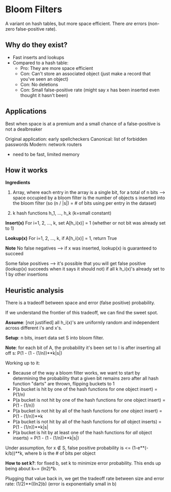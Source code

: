 # Bloom Filters
A variant on hash tables, but more space efficient. There _are_ errors (non-zero false-positive rate).

## Why do they exist?
* Fast inserts and lookups
* Compared to a hash table:
    * Pro: They are more space efficient
    * Con: Can't store an associated object (just make a record that you've seen an object)
    * Con: No deletions
    * Con: Small false-positive rate (might say x has been inserted even thought it hasn't been)

## Applications
Best when space is at a premium and a small chance of a false-positive is not a dealbreaker

Original application: early spellcheckers
Canonical: list of forbidden passwords
Modern: network routers
* need to be fast, limited memory

## How it works
__Ingredients__
1. Array, where each entry in the array is a single bit, for a total of n bits --> space occupied by a bloom filter is the number of objects s inserted into the bloom filter
(so (n / |s|) = # of bits using per entry in the dataset)

2. k hash functions h_1, ..., h_k (k=small constant)

__Insert(x)__
For i=1, 2, ..., k, set A[h_i(x)] = 1 (whether or not bit was already set to 1)

__Lookup(x)__
For i=1, 2, ..., k, if A[h_i(x)] = 1, return True

__Note__
No false negatives --> if x was inserted, lookup(x) is guaranteed to succeed

Some false positives --> it's possible that you will get false positive (lookup(x) succeeds when it says it should not) if all k h_i(x)'s already set to 1 by other insertions

## Heuristic analysis
There is a tradeoff between space and error (false positive) probability.

If we understand the frontier of this tradeoff, we can find the sweet spot.

__Assume__: [not justified] all h_i(x)'s are uniformly random and independent across different i's and x's.

__Setup__: n bits, insert data set S into bloom filter.

__Note__: for each bit of A, the probability it's been set to I is after inserting all off s: P(1 - (1 - (1/n))**k|s|)

Working up to it:
* Because of the way a bloom filter works, we want to start by determining the probability that a given bit remains zero after all hash function "darts" are thrown, flipping buckets to 1
* P(a bucket is hit by one of the hash functions for one object insert) = P(1/n)
* P(a bucket is not hit by one of the hash functions for one object insert) = P(1 - (1/n))
* P(a bucket is not hit by all of the hash functions for *one* object insert) = P(1 - (1/n))**k
* P(a bucket is not hit by all of the hash functions for *all* object inserts) = P(1 - (1/n))**k|s|
* P(a bucket is hit by at least one of the hash functions for *all* object inserts) = P(1 - (1 - (1/n))**k|s|)

Under assumption, for x ∉ S, false positive probability is <= (1-e**(-k/b))**k, where b is the # of bits per object

__How to set k?__: for fixed b, set k to minimize error probability. This ends up being about k~= (ln2)*b.

Plugging that value back in, we get the tradeoff rate between size and error rate: (1/2)**((ln2)b) (error is exponentially small in b)
